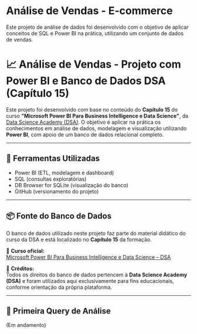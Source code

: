 # Análise de Vendas - E-commerce
Este projeto de análise de dados foi desenvolvido com o objetivo de aplicar conceitos de SQL e Power BI na prática, utilizando um conjunto de dados de vendas.

# 📈 Análise de Vendas - Projeto com Power BI e Banco de Dados DSA (Capítulo 15)

Este projeto foi desenvolvido com base no conteúdo do **Capítulo 15** do curso **"Microsoft Power BI Para Business Intelligence e Data Science"**, da [Data Science Academy (DSA)](https://www.datascienceacademy.com.br). O objetivo é aplicar na prática os conhecimentos em análise de dados, modelagem e visualização utilizando **Power BI**, com apoio de um banco de dados relacional completo.

---

## 🧰 Ferramentas Utilizadas

- Power BI (ETL, modelagem e dashboard)
- SQL (consultas exploratórias)
- DB Browser for SQLite (visualização do banco)
- GitHub (versionamento do projeto)

---

## 📦 Fonte do Banco de Dados

O banco de dados utilizado neste projeto faz parte do material didático do curso da DSA e está localizado no **Capítulo 15** da formação.

🔗 **Curso oficial:**  
[Microsoft Power BI Para Business Intelligence e Data Science – DSA](https://www.datascienceacademy.com.br/course/microsoft-power-bi-para-business-intelligence-e-data-science)

📜 **Créditos:**  
Todos os direitos do banco de dados pertencem à **Data Science Academy (DSA)** e foram utilizados aqui exclusivamente para fins educacionais, conforme orientação da própria plataforma.

---

## 🧠 Primeira Query de Análise
(Em andamento)
